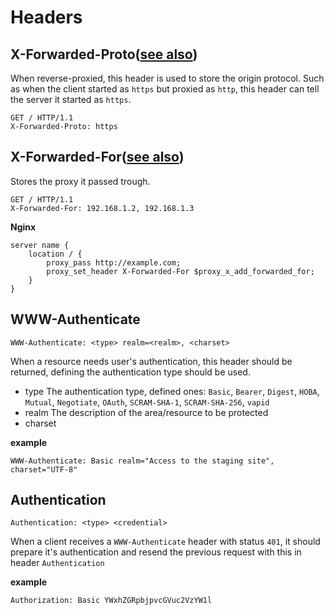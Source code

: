 # Headers

## X-Forwarded-Proto([see also][nginx-proxy])

When reverse-proxied, this header is used to store the origin protocol. Such as when the client started as `https` but proxied as `http`, this header can tell the server it started as `https`.

```http
GET / HTTP/1.1
X-Forwarded-Proto: https
```

## X-Forwarded-For([see also][nginx-proxy])

Stores the proxy it passed trough.

```http
GET / HTTP/1.1
X-Forwarded-For: 192.168.1.2, 192.168.1.3
```

**Nginx**

```nginx
server name {
    location / {
        proxy_pass http://example.com;
        proxy_set_header X-Forwarded-For $proxy_x_add_forwarded_for;
    }
}
```


[nginx-proxy]: https://www.nginx.com/resources/wiki/start/topics/examples/forwarded/

## WWW-Authenticate

```http
WWW-Authenticate: <type> realm=<realm>, <charset>
```

When a resource needs user's authentication, this header should be returned, defining the authentication type should be used.

- type
    The authentication type, defined ones: `Basic`, `Bearer`, `Digest`, `HOBA`, `Mutual`, `Negotiate`, `OAuth`, `SCRAM-SHA-1`, `SCRAM-SHA-256`, `vapid`
- realm
    The description of the area/resource to be protected
- charset

**example**

```http
WWW-Authenticate: Basic realm="Access to the staging site", charset="UTF-8"
```

## Authentication

```http
Authentication: <type> <credential>
```

When a client receives a `WWW-Authenticate` header with status `401`, it should prepare it's authentication and resend the previous request with this in header `Authentication`

**example**

```http
Authorization: Basic YWxhZGRpbjpvcGVuc2VzYW1l
```

